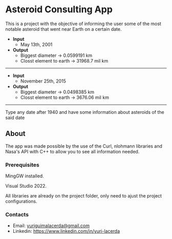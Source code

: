 # Asteroid Consulting App

This is a project with the objective of informing the user some of the most notable asteroid that went near Earth on a certain date.

* **Input** 
  - May 13th, 2001
* **Output**
  - Biggest diameter -> 0.0599191 km
  - Closst element to earth -> 31968.7 mil km
--------------------------------------------------
* **Input** 
  - November 25th, 2015
* **Output**
  - Biggest diameter -> 0.0498385 km
  - Closst element to earth -> 3676.06 mil km
--------------------------------------------------
Type any date after 1940 and have some information about asteroids of the said date

## About

The app was made possible by the use of the Curl, nlohmann libraries and Nasa's API with C++ to allow you to see all information needed.

### Prerequisites

MingGW installed.

Visual Studio 2022.

All libraries are already on the project folder, only need to ajust the project configurations.

### Contacts

- Email: yuriguimalacerda@gmail.com
- Linkedin: https://www.linkedin.com/in/yuri-lacerda
